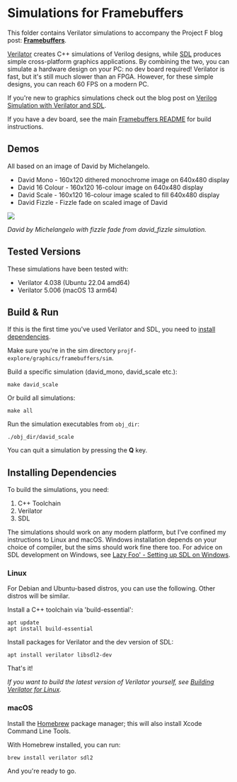# Simulations for Framebuffers

This folder contains Verilator simulations to accompany the Project F blog post: **[Framebuffers](https://projectf.io/posts/framebuffers/)**.

[Verilator](https://www.veripool.org/verilator/) creates C++ simulations of Verilog designs, while [SDL](https://www.libsdl.org) produces simple cross-platform graphics applications. By combining the two, you can simulate a hardware design on your PC: no dev board required! Verilator is fast, but it's still much slower than an FPGA. However, for these simple designs, you can reach 60 FPS on a modern PC.

If you're new to graphics simulations check out the blog post on [Verilog Simulation with Verilator and SDL](https://projectf.io/posts/verilog-sim-verilator-sdl/).

If you have a dev board, see the main [Framebuffers README](../README.md) for build instructions.

## Demos

All based on an image of David by Michelangelo.

* David Mono - 160x120 dithered monochrome image on 640x480 display
* David 16 Colour - 160x120 16-colour image on 640x480 display
* David Scale - 160x120 16-colour image scaled to fill 640x480 display
* David Fizzle - Fizzle fade on scaled image of David

![](../../../doc/img/framebuffers-fizzle.png?raw=true "")

_David by Michelangelo with fizzle fade from david\_fizzle simulation._

## Tested Versions

These simulations have been tested with:

* Verilator 4.038 (Ubuntu 22.04 amd64)
* Verilator 5.006 (macOS 13 arm64)

## Build & Run

If this is the first time you've used Verilator and SDL, you need to [install dependencies](#installing-dependencies).

Make sure you're in the sim directory `projf-explore/graphics/framebuffers/sim`.

Build a specific simulation (david_mono, david_scale etc.):

```shell
make david_scale
```

Or build all simulations:

```shell
make all
```

Run the simulation executables from `obj_dir`:

```shell
./obj_dir/david_scale
```

You can quit a simulation by pressing the **Q** key.

## Installing Dependencies

To build the simulations, you need:

1. C++ Toolchain
2. Verilator
3. SDL

The simulations should work on any modern platform, but I've confined my instructions to Linux and macOS. Windows installation depends on your choice of compiler, but the sims should work fine there too. For advice on SDL development on Windows, see [Lazy Foo' - Setting up SDL on Windows](https://lazyfoo.net/tutorials/SDL/01_hello_SDL/windows/index.php).

### Linux

For Debian and Ubuntu-based distros, you can use the following. Other distros will be similar.

Install a C++ toolchain via 'build-essential':

```shell
apt update
apt install build-essential
```

Install packages for Verilator and the dev version of SDL:

```shell
apt install verilator libsdl2-dev
```

That's it!

_If you want to build the latest version of Verilator yourself, see [Building Verilator for Linux](https://projectf.io/posts/building-ice40-fpga-toolchain/#verilator)._

### macOS

Install the [Homebrew](https://brew.sh/) package manager; this will also install Xcode Command Line Tools.

With Homebrew installed, you can run:

```shell
brew install verilator sdl2
```

And you're ready to go.
